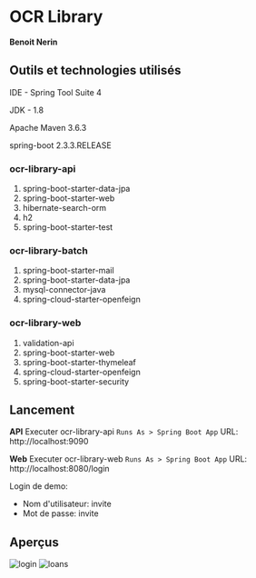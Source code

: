 # OCR Library

**Benoit Nerin**

## Outils et technologies utilisés

IDE - Spring Tool Suite 4

JDK - 1.8

Apache Maven 3.6.3

spring-boot 2.3.3.RELEASE

### ocr-library-api

1. spring-boot-starter-data-jpa
2. spring-boot-starter-web
3. hibernate-search-orm
4. h2
5. spring-boot-starter-test

### ocr-library-batch

1. spring-boot-starter-mail
2. spring-boot-starter-data-jpa
3. mysql-connector-java
4. spring-cloud-starter-openfeign

### ocr-library-web

1. validation-api
2. spring-boot-starter-web
3. spring-boot-starter-thymeleaf
4. spring-cloud-starter-openfeign
5. spring-boot-starter-security

## Lancement

**API**
Executer ocr-library-api `Runs As > Spring Boot App`
URL: http://localhost:9090

**Web**
Executer ocr-library-web `Runs As > Spring Boot App`
URL: http://localhost:8080/login

Login de demo:
- Nom d'utilisateur: invite
- Mot de passe: invite

## Aperçus

![login](https://github.com/BenoitNE/ocr-library/blob/master/login.png)
![loans](https://github.com/BenoitNE/ocr-library/blob/master/loans.png)